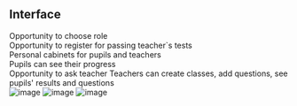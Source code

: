 ## Interface
Opportunity to choose role<br />
Opportunity to register for passing teacher`s tests<br /> 
Personal cabinets for pupils and teachers
<br /> Pupils can see their progress
<br />  Opportunity to ask teacher
Teachers can create classes, add questions, see pupils' results and questions<br /> 
![image](https://github.com/user-attachments/assets/77fb4791-dabc-4f1e-9002-374c5571d3b7) 
![image](https://github.com/user-attachments/assets/d01158f7-aaf9-4dbb-be2d-7692b0149301)
![image](https://github.com/user-attachments/assets/18e1d023-8fff-4fe4-860e-3f2b46fa6505)


